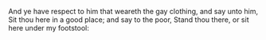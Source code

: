 And ye have respect to him that weareth the gay clothing, and say unto him, Sit thou here in a good place; and say to the poor, Stand thou there, or sit here under my footstool:
